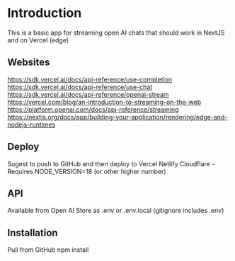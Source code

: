 # Introduction
This is a basic app for streaming open AI chats that should work in NextJS and on Vercel (edge)

## Websites
https://sdk.vercel.ai/docs/api-reference/use-completion
https://sdk.vercel.ai/docs/api-reference/use-chat
https://sdk.vercel.ai/docs/api-reference/openai-stream
https://vercel.com/blog/an-introduction-to-streaming-on-the-web
https://platform.openai.com/docs/api-reference/streaming
https://nextjs.org/docs/app/building-your-application/rendering/edge-and-nodejs-runtimes


## Deploy
Sugest to push to GitHub and then deploy to 
Vercel
Netlify
Cloudflare - Requires NODE_VERSION=18 (or other higher number)

## API
Available from Open AI
Store as .env or .env.local (gitignore includes .env)

## Installation
Pull from GitHub
npm install
